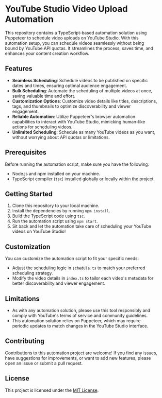 # YouTube Studio Video Upload Automation

This repository contains a TypeScript-based automation solution using Puppeteer to schedule video uploads on YouTube Studio. With this automation setup, you can schedule videos seamlessly without being bound by YouTube API quotas. It streamlines the process, saves time, and enhances your content creation workflow.

## Features

- **Seamless Scheduling**: Schedule videos to be published on specific dates and times, ensuring optimal audience engagement.
- **Bulk Scheduling**: Automate the scheduling of multiple videos at once, saving valuable time and effort.
- **Customization Options**: Customize video details like titles, descriptions, tags, and thumbnails to optimize discoverability and viewer engagement.
- **Reliable Automation**: Utilize Puppeteer's browser automation capabilities to interact with YouTube Studio, mimicking human-like actions for scheduling videos.
- **Unlimited Scheduling**: Schedule as many YouTube videos as you want, without worrying about API quotas or limitations.

## Prerequisites

Before running the automation script, make sure you have the following:

- Node.js and npm installed on your machine.
- TypeScript compiler (`tsc`) installed globally or locally within the project.

## Getting Started

1. Clone this repository to your local machine.
2. Install the dependencies by running `npm install`.
3. Build the TypeScript code using `tsc`.
4. Run the automation script using `npm start`.
5. Sit back and let the automation take care of scheduling your YouTube videos on YouTube Studio!

## Customization

You can customize the automation script to fit your specific needs:

- Adjust the scheduling logic in `schedule.ts` to match your preferred scheduling strategy.
- Modify the video details in `index.ts` to tailor each video's metadata for better discoverability and viewer engagement.

## Limitations

- As with any automation solution, please use this tool responsibly and comply with YouTube's terms of service and community guidelines.
- This automation solution relies on Puppeteer, which may require periodic updates to match changes in the YouTube Studio interface.

## Contributing

Contributions to this automation project are welcome! If you find any issues, have suggestions for improvements, or want to add new features, please open an issue or submit a pull request.

## License

This project is licensed under the [MIT License](LICENSE).
